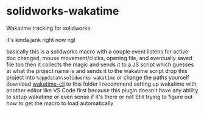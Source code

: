 # solidworks-wakatime
Wakatime tracking for solidworks

it's kinda jank right now ngl

basically this is a solidworks macro with a couple event listens for active doc changed, mouse movement/clicks, opening file, and eventually saved file too
then it collects the magic and sends it to a JS script
which guesses at what the project name is and sends it to the wakatime script
drop this project into `%appdata%\solidworks-wakatime` or change the paths yourself
download [wakatime-cli](https://github.com/wakatime/wakatime/releases) to this folder
I recommend setting up wakatime with another editor like VS Code first because this plugin doesn't have any ability to setup wakatime or even sense if it's there or not
Still trying to figure out how to get the macro to load automatically